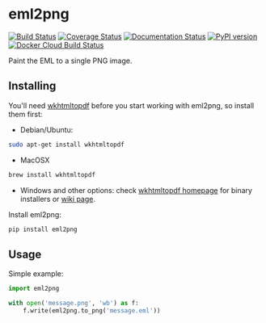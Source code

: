 # eml2png
[![Build Status](https://travis-ci.com/poipoii/eml2png.svg?branch=master)](https://travis-ci.com/poipoii/eml2png)
[![Coverage Status](https://coveralls.io/repos/github/poipoii/eml2png/badge.svg?branch=master)](https://coveralls.io/github/poipoii/eml2png?branch=master)
[![Documentation Status](https://readthedocs.org/projects/eml2png/badge/?version=latest)](https://eml2png.readthedocs.io/en/latest/?badge=latest)
[![PyPI version](https://badge.fury.io/py/eml2png.svg)](https://badge.fury.io/py/eml2png)
[![Docker Cloud Build Status](https://img.shields.io/docker/cloud/build/poipoii/eml2png.svg?style=flat)](https://hub.docker.com/r/poipoii/eml2png)

Paint the EML to a single PNG image.


## Installing

You'll need [wkhtmltopdf](http://wkhtmltopdf.org/) before you start working with eml2png, so install them first:

* Debian/Ubuntu:

``` bash
sudo apt-get install wkhtmltopdf
```

* MacOSX

``` bash
brew install wkhtmltopdf
```

* Windows and other options: check [wkhtmltopdf homepage](http://wkhtmltopdf.org/) for binary installers or [wiki page](https://github.com/pdfkit/pdfkit/wiki/Installing-WKHTMLTOPDF).


Install eml2png:

``` python
pip install eml2png
```

## Usage

Simple example:

``` python
import eml2png

with open('message.png', 'wb') as f:
    f.write(eml2png.to_png('message.eml'))
```

